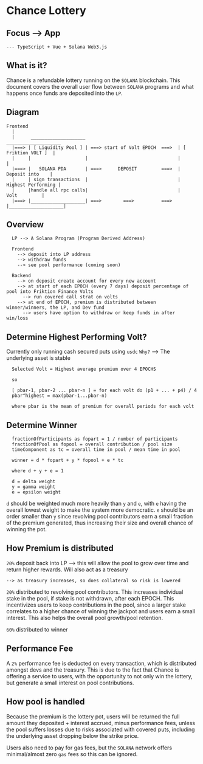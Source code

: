 # Chance Lottery

## Focus --> App
`--- TypeScript + Vue + Solana Web3.js`


## What is it?

Chance is a refundable lottery running on the `SOLANA` blockchain. This document covers the overall user flow between `SOLANA` programs and what happens once funds are deposited into the `LP`.

## Diagram

```
Frontend
  |
  |      ____________________                                   ____________________
  |===> | [ Liquidity Pool ] | ===> start of Volt EPOCH  ===>  | [ Friktion VOLT ]  |
  |     |                    |                                 |                    |
  |===> |   SOLANA PDA       | ===>      DEPOSIT         ===>  |    Deposit into    |
  |     | sign transactions  |                                 | Highest Performing |
  |     |handle all rpc calls|                                 |       Volt         |
  |===> |____________________| ===>        ===>          ===>  |____________________|

```

## Overview

```
  LP --> A Solana Program (Program Derived Address)

  Frontend 
    --> deposit into LP address
    --> withdraw funds
    --> see pool performance (coming soon)
      
  Backend
    --> on deposit create account for every new account
    --> at start of each EPOCH (every 7 days) deposit percentage of pool into Friktion Finance Volts
      --> run covered call strat on volts
    --> at end of EPOCH, premium is distributed between winner/winners, the LP, and Dev fund
      --> users have option to withdraw or keep funds in after win/loss
```

##  Determine Highest Performing Volt?

Currently only running cash secured puts using `usdc`
`Why?` --> The underlying asset is stable 

```
  Selected Volt = Highest average premium over 4 EPOCHS

  so

  [ pbar-1, pbar-2 ... pbar-n ] = for each volt do (p1 + ... + p4) / 4
  pbar^highest = max(pbar-1...pbar-n)

  where pbar is the mean of premium for overall periods for each volt

```

## Determine Winner
```
  fractionOfParticipants as fopart = 1 / number of participants
  fractionOfPool as fopool = overall contribution / pool size
  timeComponent as tc = overall time in pool / mean time in pool

  winner = d * fopart + y * fopool + e * tc

  where d + y + e = 1

  d = delta weight
  y = gamma weight
  e = epsilon weight
```

`d` should be weighted much more heavily than `y` and `e`, with `e` having the overall lowest weight to make the system more democratic. `e` should be an order smaller than `y` since revolving pool contributors earn a small fraction of the premium generated, thus increasing their size and overall chance of winning the pot.

##  How Premium is distributed

`20%` deposit back into LP --> this will allow the pool to grow over time and return higher rewards. Will also act as a treasury

`--> as treasury increases, so does collateral so risk is lowered`

`20%` distributed to revolving pool contributors. This increases individual stake in the pool, if stake is not withdrawn, after each EPOCH. This incentivizes users to keep contributions in the pool, since a larger stake correlates to a higher chance of winning the jackpot and users earn a small interest. This also helps the overall pool growth/pool retention.

`60%` distributed to winner

## Performance Fee

A `2%` performance fee is deducted on every transaction, which is distributed amongst devs and the treasury. This is due to the fact that Chance is offering a service to users, with the opportunity to not only win the lottery, but generate a small interest on pool contributions.

##  How pool is handled

Because the premium is the lottery pot, users will be returned the full amount they deposited + interest accrued, minus performance fees, unless the pool suffers losses due to risks associated with covered puts, including the underlying asset dropping below the strike price. 

Users also need to pay for gas fees, but the `SOLANA` network offers minimal/almost zero `gas` fees so this can be ignored.